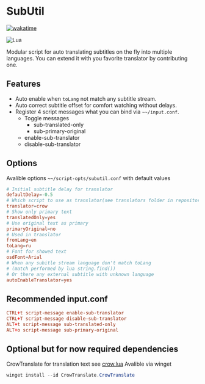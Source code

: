 # SubUtil
[![wakatime](https://wakatime.com/badge/user/e95ece5f-54ed-4ef2-9ff3-b88a5a8bfc5c/project/ff0b8a46-c4f1-4805-a7a2-096874f3ed18.svg)](https://wakatime.com/badge/user/e95ece5f-54ed-4ef2-9ff3-b88a5a8bfc5c/project/ff0b8a46-c4f1-4805-a7a2-096874f3ed18)

![Lua](https://img.shields.io/badge/lua-%232C2D72.svg?style=for-the-badge&logo=lua&logoColor=white)

Modular script for auto translating subtitles on the fly into multiple languages.
You can extend it with you favorite translator by contributing one.
## Features
- Auto enable when `toLang` not match any subtitle stream.
- Auto correct subtitle offset for comfort watching without delays.
- Register 4 script messages what you can bind via `~~/input.conf`.
    - Toggle messages
        - sub-translated-only
        - sub-primary-original
    - enable-sub-translator
    - disable-sub-translator
## Options
Avalible options `~~/script-opts/subutil.conf` with default values
```conf
# Initial subtitle delay for translator
defaultDelay=-0.5
# Which script to use as translator(see translators folder in repository)
translator=crow
# Show only primary text
translatedOnly=yes
# Use original text as primary
primaryOriginal=no
# Used in translator
fromLang=en
toLang=ru
# Font for showed text
osdFont=Arial
# When any subitle stream language don't match toLang
# (match performed by lua string.find())
# Or there any external subtitle with unknown language
autoEnableTranslator=yes
```
## Recommended input.conf
```conf
CTRL+t script-message enable-sub-translator
CTRL+T script-message disable-sub-translator
ALT+t script-message sub-translated-only
ALT+o script-message sub-primary-original
```
## Optional but for now required dependencies
CrowTranslate for translation text see [crow.lua](https://github.com/EnergoStalin/subutils-mpv/blob/master/modules/translators/crow.lua)
Avalible via winget
```powershell
winget install --id CrowTranslate.CrowTranslate
```
